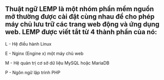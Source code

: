 ## Thuật ngữ LEMP là một nhóm phần mềm nguồn mở thường được cài đặt cùng nhau để cho phép máy chủ lưu trữ các trang web động và ứng dụng web. LEMP được viết tắt từ 4 thành phần của nó:

L - Hệ điều hành Linux

E - Nginx (Engine x) một máy chủ web

M - Hệ quản trị cơ sở dữ liệu MySQL hoặc MariaDB

P - Ngôn ngữ lập trình PHP
